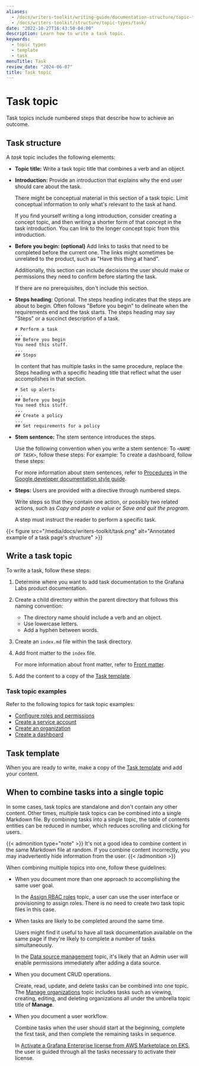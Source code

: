 ```yaml
---
aliases:
  - /docs/writers-toolkit/writing-guide/documentation-structure/topic-types/task
  - /docs/writers-toolkit/structure/topic-types/task/
date: "2022-10-27T16:43:50-04:00"
description: Learn how to write a task topic.
keywords:
  - topic types
  - template
  - task
menuTitle: Task
review_date: "2024-06-07"
title: Task topic
---
```


# Task topic

Task topics include numbered steps that describe how to achieve an outcome.

## Task structure

A _task_ topic includes the following elements:

- **Topic title:** Write a task topic title that combines a verb and an object.

- **Introduction:** Provide an introduction that explains why the end user should care about the task.

  There might be conceptual material in this section of a task topic.
  Limit conceptual information to only what's relevant to the task at hand.

  If you find yourself writing a long introduction, consider creating a concept topic, and then writing a shorter form of that concept in the task introduction.
  You can link to the longer concept topic from this introduction.

- **Before you begin: (optional)** Add links to tasks that need to be completed before the current one.
  The links might sometimes be unrelated to the product, such as "Have this thing at hand".

  Additionally, this section can include decisions the user should make or permissions they need to confirm before starting the task.

  If there are no prerequisites, don't include this section.

- **Steps heading**: Optional. The steps heading indicates that the steps are about to begin. Often follows "Before you begin" to delineate when the requirements end and the task starts. The steps heading may say "Steps" or a succinct description of a task.
  ```
  # Perform a task
  ...
  ## Before you begin
  You need this stuff.
  ...
  ## Steps
  ```

  In content that has multiple tasks in the same procedure, replace the Steps heading with a specific heading title that reflect what the user accomplishes in that section.
  ```
  # Set up alerts
  ...
  ## Before you begin
  You need this stuff.
  ...
  ## Create a policy
  ...
  ## Set requirements for a policy
  ```

- **Stem sentence:** The stem sentence introduces the steps.

  Use the following convention when you write a stem sentence: To _`<NAME OF TASK>`_, follow these steps:
  For example: To create a dashboard, follow these steps:

  For more information about stem sentences, refer to [Procedures](https://developers.google.com/style/procedures) in the [Google developer documentation style guide](https://developers.google.com/style).

- **Steps:** Users are provided with a directive through numbered steps.

  Write steps so that they contain one action, or possibly two related actions, such as _Copy and paste a value_ or _Save and quit the program._

  A step must instruct the reader to perform a specific task.

{{< figure src="/media/docs/writers-toolkit/task.png" alt="Annotated example of a task page's structure" >}}

## Write a task topic

To write a task, follow these steps:

1. Determine where you want to add task documentation to the Grafana Labs product documentation.
1. Create a child directory within the parent directory that follows this naming convention:

   - The directory name should include a verb and an object.
   - Use lowercase letters.
   - Add a hyphen between words.

1. Create an `index.md` file within the task directory.
1. Add front matter to the `index` file.

   For more information about front matter, refer to [Front matter](https://grafana.com/docs/writers-toolkit/write/front-matter/).

1. Add the content to a copy of the [Task template](https://github.com/grafana/writers-toolkit/blob/main/docs/static/templates/task-template.md).

### Task topic examples

Refer to the following topics for task topic examples:

- [Configure roles and permissions](https://grafana.com/docs/grafana/latest/alerting/set-up/configure-roles/)
- [Create a service account](https://grafana.com/docs/grafana/<GRAFANA_VERSION>/administration/service-accounts/#create-a-service-account-in-grafana)
- [Create an organization](https://grafana.com/docs/grafana/<GRAFANA_VERSION>/administration/organization-management/#create-an-organization)
- [Create a dashboard](https://grafana.com/docs/grafana/<GRAFANA_VERSION>/dashboards/build-dashboards/create-dashboard/)

## Task template

When you are ready to write, make a copy of the [Task template](https://github.com/grafana/writers-toolkit/blob/main/docs/static/templates/task-template.md) and add your content.

## When to combine tasks into a single topic

In some cases, task topics are standalone and don't contain any other content.
Other times, multiple task topics can be combined into a single Markdown file.
By combining tasks into a single topic, the table of contents entities can be reduced in number, which reduces scrolling and clicking for users.

{{< admonition type="note" >}}
It's not a good idea to combine content in the same Markdown file at random.
If you combine content incorrectly, you may inadvertently hide information from the user.
{{< /admonition >}}

When combining multiple topics into one, follow these guidelines:

- When you document more than one approach to accomplishing the same user goal.

  In the [Assign RBAC roles](https://grafana.com/docs/grafana/latest/administration/roles-and-permissions/access-control/assign-rbac-roles/) topic, a user can use the user interface or provisioning to assign roles.
  There is no need to create two task topic files in this case.

- When tasks are likely to be completed around the same time.

  Users might find it useful to have all task documentation available on the same page if they're likely to complete a number of tasks simultaneously.

  <!-- vale Grafana.GoogleWill = NO -->
  <!-- This is talking about the future -->

  In the [Data source management](https://grafana.com/docs/grafana/latest/administration/data-source-management/) topic, it's likely that an Admin user will enable permissions immediately after adding a data source.

  <!-- vale Grafana.GoogleWill = YES -->

- When you document CRUD operations.

  Create, read, update, and delete tasks can be combined into one topic.
  The [Manage organizations](https://grafana.com/docs/grafana/latest/administration/organization-management/) topic includes tasks such as viewing, creating, editing, and deleting organizations all under the umbrella topic title of **Manage**.

- When you document a user workflow.

  Combine tasks when the user should start at the beginning, complete the first task, and then complete the remaining tasks in sequence.

  In [Activate a Grafana Enterprise license from AWS Marketplace on EKS](https://grafana.com/docs/grafana/latest/administration/enterprise-licensing/activate-aws-marketplace-license/activate-license-on-eks/), the user is guided through all the tasks necessary to activate their license.
